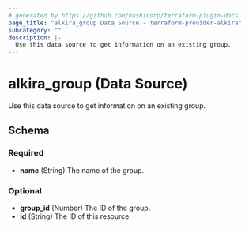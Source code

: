 ```yaml
---
# generated by https://github.com/hashicorp/terraform-plugin-docs
page_title: "alkira_group Data Source - terraform-provider-alkira"
subcategory: ""
description: |-
  Use this data source to get information on an existing group.
---
```


# alkira_group (Data Source)

Use this data source to get information on an existing group.



<!-- schema generated by tfplugindocs -->
## Schema

### Required

- **name** (String) The name of the group.

### Optional

- **group_id** (Number) The ID of the group.
- **id** (String) The ID of this resource.


